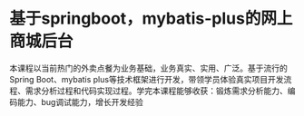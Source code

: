 # 基于springboot，mybatis-plus的网上商城后台
本课程以当前热门的外卖点餐为业务基础，业务真实、实用、广泛。基于流行的Spring Boot、mybatis plus等技术框架进行开发，带领学员体验真实项目开发流程、需求分析过程和代码实现过程。学完本课程能够收获：锻炼需求分析能力、编码能力、bug调试能力，增长开发经验
